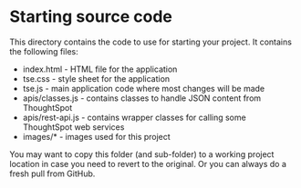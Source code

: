 # Starting source code

This directory contains the code to use for starting your project.  It contains the following files:

* index.html - HTML file for the application
* tse.css - style sheet for the application
* tse.js - main application code where most changes will be made
* apis/classes.js - contains classes to handle JSON content from ThoughtSpot
* apis/rest-api.js - contains wrapper classes for calling some ThoughtSpot web services
* images/* - images used for this project

You may want to copy this folder (and sub-folder) to a working project location in case you need to revert to the original.  Or you can always do a fresh pull from GitHub.
